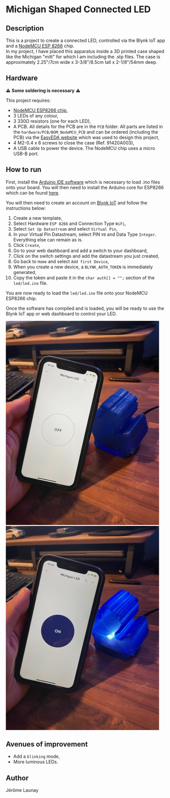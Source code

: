 # Michigan Shaped Connected LED
## Description
This is a project to create a connected LED,
controlled via the Blynk IoT app and a [NodeMCU ESP 8266](https://en.wikipedia.org/wiki/NodeMCU) chip.  
In my project, I have placed this apparatus inside a 3D printed case shaped like the Michigan "mitt" for which I am including the .stp files. The case is approximately 2.25"/7cm wide x 3-3/8"/8.5cm tall x 2-1/8"/54mm deep.

## Hardware
⚠️ **Some soldering is necessary** ⚠️  
  
This project requires:
- [NodeMCU ESP8266 chip](https://www.amazon.com/gp/product/B010N1SPRK/ref=ppx_yo_dt_b_search_asin_title?ie=UTF8&psc=1),
- 3 LEDs of any colour,
- 3 330Ω resistors (one for each LED),
- A PCB. All details for the PCB are in the `PCB` folder. All parts are listed in the `hardware/PCB/BOM_NodeMCU_PCB` and can be ordered (including the PCB) via the [EasyEDA website](https://easyeda.com/) which was used to design this project,
- 4 M2-0.4 x 6 screws to close the case (Ref. 91420A003),
- A USB cable to power the device. The NodeMCU chip uses a micro USB-B port.


## How to run
First, install the [Arduino IDE software](https://www.arduino.cc/en/software) which is necessary to load .ino files onto your board.
You will then need to install the Arduino core for ESP8266 which can be found [here](https://github.com/esp8266/Arduino).

You will then need to create an account on [Blynk IoT](https://blynk.io/) and follow the instructions below:

1. Create a new template,
2. Select Hardware `ESP 8266` and Connection Type `WiFi`,
3. Select `Set Up Datastream` and select `Virtual Pin`,
4. In your Virtual Pin Datastream, select PIN `V0` and Data Type `Integer`. Everything else can remain as is.
5. Click `Create`,
6. Go to your web dashboard and add a switch to your dashboard,
7. Click on the switch settings and add the datastream you just created,
8. Go back to `Home` and select `Add first Device`,
9. When you create a new device, a `BLYNK_AUTH_TOKEN` is immediately generated,
10. Copy the token and paste it in the `char auth[] = "";` section of the `led/led.ino` file.

You are now ready to load the `led/led.ino` file onto your NodeMCU ESP8266 chip.

Once the software has compiled and is loaded, you will be ready to use the Blynk IoT app or web dashboard to control your LED.

![led-off](led-off.jpg)
![led-on](led-on.jpg)

## Avenues of improvement
- Add a `blinking` mode,
- More luminous LEDs.

## Author
Jérôme Launay